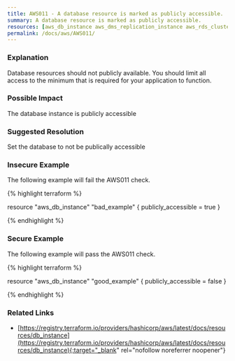 ```yaml
---
title: AWS011 - A database resource is marked as publicly accessible.
summary: A database resource is marked as publicly accessible. 
resources: [aws_db_instance aws_dms_replication_instance aws_rds_cluster_instance aws_redshift_cluster] 
permalink: /docs/aws/AWS011/
---
```

### Explanation


Database resources should not publicly available. You should limit all access to the minimum that is required for your application to function. 


### Possible Impact
The database instance is publicly accessible

### Suggested Resolution
Set the database to not be publically accessible


### Insecure Example

The following example will fail the AWS011 check.

{% highlight terraform %}

resource "aws_db_instance" "bad_example" {
	publicly_accessible = true
}

{% endhighlight %}



### Secure Example

The following example will pass the AWS011 check.

{% highlight terraform %}

resource "aws_db_instance" "good_example" {
	publicly_accessible = false
}

{% endhighlight %}



### Related Links


- [https://registry.terraform.io/providers/hashicorp/aws/latest/docs/resources/db_instance](https://registry.terraform.io/providers/hashicorp/aws/latest/docs/resources/db_instance){:target="_blank" rel="nofollow noreferrer noopener"}


